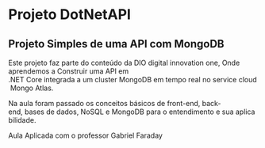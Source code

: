 # Projeto DotNetAPI

## Projeto Simples de uma API com MongoDB

Este projeto faz parte do conteúdo da DIO digital innovation one,
Onde aprendemos a Construir uma API em .NET Core integrada a um cluster MongoDB em tempo real no service cloud Mongo Atlas.

Na aula foram passado os conceitos básicos de front-end, back-end, bases de dados, NoSQL e MongoDB para o entendimento e sua aplicabilidade.

Aula Aplicada com o professor Gabriel Faraday
